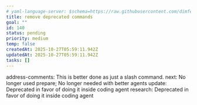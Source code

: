 ```yaml
---
# yaml-language-server: $schema=https://raw.githubusercontent.com/dimfeld/llmutils/main/schema/rmplan-plan-schema.json
title: remove deprecated commands
goal: ""
id: 140
status: pending
priority: medium
temp: false
createdAt: 2025-10-27T05:59:11.942Z
updatedAt: 2025-10-27T05:59:11.942Z
tasks: []
---
```


address-comments: This is better done as just a slash command.
next: No longer used
prepare; No longer needed with better agents
update: Deprecated in favor of doing it inside coding agent
research: Deprecated in favor of doing it inside coding agent
